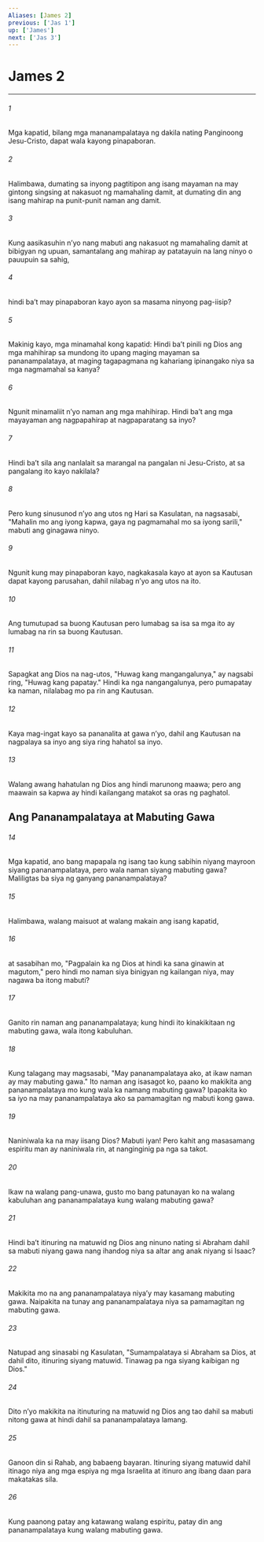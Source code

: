 ```yaml
---
Aliases: [James 2]
previous: ['Jas 1']
up: ['James']
next: ['Jas 3']
---
```

# James 2

***

###### 1
Mga kapatid, bilang mga mananampalataya ng dakila nating Panginoong Jesu-Cristo, dapat wala kayong pinapaboran. 

###### 2
Halimbawa, dumating sa inyong pagtitipon ang isang mayaman na may gintong singsing at nakasuot ng mamahaling damit, at dumating din ang isang mahirap na punit-punit naman ang damit. 

###### 3
Kung aasikasuhin nʼyo nang mabuti ang nakasuot ng mamahaling damit at bibigyan ng upuan, samantalang ang mahirap ay patatayuin na lang ninyo o pauupuin sa sahig, 

###### 4
hindi baʼt may pinapaboran kayo ayon sa masama ninyong pag-iisip? 

###### 5
Makinig kayo, mga minamahal kong kapatid: Hindi baʼt pinili ng Dios ang mga mahihirap sa mundong ito upang maging mayaman sa pananampalataya, at maging tagapagmana ng kahariang ipinangako niya sa mga nagmamahal sa kanya? 

###### 6
Ngunit minamaliit nʼyo naman ang mga mahihirap. Hindi baʼt ang mga mayayaman ang nagpapahirap at nagpaparatang sa inyo? 

###### 7
Hindi baʼt sila ang nanlalait sa marangal na pangalan ni Jesu-Cristo, at sa pangalang ito kayo nakilala? 

###### 8
Pero kung sinusunod nʼyo ang utos ng Hari sa Kasulatan, na nagsasabi, "Mahalin mo ang iyong kapwa, gaya ng pagmamahal mo sa iyong sarili," mabuti ang ginagawa ninyo. 

###### 9
Ngunit kung may pinapaboran kayo, nagkakasala kayo at ayon sa Kautusan dapat kayong parusahan, dahil nilabag nʼyo ang utos na ito. 

###### 10
Ang tumutupad sa buong Kautusan pero lumabag sa isa sa mga ito ay lumabag na rin sa buong Kautusan. 

###### 11
Sapagkat ang Dios na nag-utos, "Huwag kang mangangalunya," ay nagsabi ring, "Huwag kang papatay." Hindi ka nga nangangalunya, pero pumapatay ka naman, nilalabag mo pa rin ang Kautusan. 

###### 12
Kaya mag-ingat kayo sa pananalita at gawa nʼyo, dahil ang Kautusan na nagpalaya sa inyo ang siya ring hahatol sa inyo. 

###### 13
Walang awang hahatulan ng Dios ang hindi marunong maawa; pero ang maawain sa kapwa ay hindi kailangang matakot sa oras ng paghatol.

## Ang Pananampalataya at Mabuting Gawa 

###### 14
Mga kapatid, ano bang mapapala ng isang tao kung sabihin niyang mayroon siyang pananampalataya, pero wala naman siyang mabuting gawa? Maliligtas ba siya ng ganyang pananampalataya? 

###### 15
Halimbawa, walang maisuot at walang makain ang isang kapatid, 

###### 16
at sasabihan mo, "Pagpalain ka ng Dios at hindi ka sana ginawin at magutom," pero hindi mo naman siya binigyan ng kailangan niya, may nagawa ba itong mabuti? 

###### 17
Ganito rin naman ang pananampalataya; kung hindi ito kinakikitaan ng mabuting gawa, wala itong kabuluhan. 

###### 18
Kung talagang may magsasabi, "May pananampalataya ako, at ikaw naman ay may mabuting gawa." Ito naman ang isasagot ko, paano ko makikita ang pananampalataya mo kung wala ka namang mabuting gawa? Ipapakita ko sa iyo na may pananampalataya ako sa pamamagitan ng mabuti kong gawa. 

###### 19
Naniniwala ka na may iisang Dios? Mabuti iyan! Pero kahit ang masasamang espiritu man ay naniniwala rin, at nanginginig pa nga sa takot. 

###### 20
Ikaw na walang pang-unawa, gusto mo bang patunayan ko na walang kabuluhan ang pananampalataya kung walang mabuting gawa? 

###### 21
Hindi baʼt itinuring na matuwid ng Dios ang ninuno nating si Abraham dahil sa mabuti niyang gawa nang ihandog niya sa altar ang anak niyang si Isaac? 

###### 22
Makikita mo na ang pananampalataya niyaʼy may kasamang mabuting gawa. Naipakita na tunay ang pananampalataya niya sa pamamagitan ng mabuting gawa. 

###### 23
Natupad ang sinasabi ng Kasulatan, "Sumampalataya si Abraham sa Dios, at dahil dito, itinuring siyang matuwid. Tinawag pa nga siyang kaibigan ng Dios." 

###### 24
Dito nʼyo makikita na itinuturing na matuwid ng Dios ang tao dahil sa mabuti nitong gawa at hindi dahil sa pananampalataya lamang. 

###### 25
Ganoon din si Rahab, ang babaeng bayaran. Itinuring siyang matuwid dahil itinago niya ang mga espiya ng mga Israelita at itinuro ang ibang daan para makatakas sila. 

###### 26
Kung paanong patay ang katawang walang espiritu, patay din ang pananampalataya kung walang mabuting gawa.
